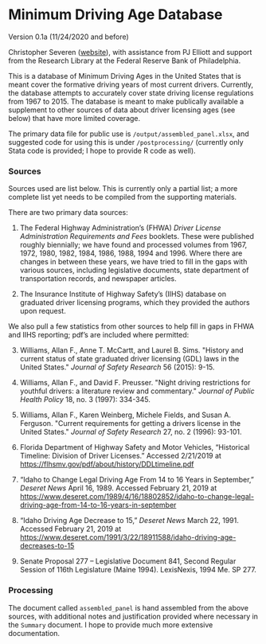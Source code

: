 ﻿# Minimum Driving Age Database

Version 0.1a (11/24/2020 and before)

Christopher Severen ([website](https://cseveren.github.io)), with assistance from  PJ Elliott and support from the Research Library at the Federal Reserve Bank of Philadelphia.

This is a database of Minimum Driving Ages in the United States that is meant cover the formative driving years of most current drivers. Currently, the database attempts to accurately cover state driving license regulations from 1967 to 2015. The database is meant to make publically available a supplement to other sources of data about driver licensing ages (see below) that have more limited coverage.

The primary data file for public use is `/output/assembled_panel.xlsx`, and suggested code for using this is under `/postprocessing/` (currently only Stata code is provided; I hope to provide R code as well). 

### Sources

Sources used are list below. This is currently only a partial list; a more complete list yet needs to be compiled from the supporting materials. 

There are two primary data sources:
1. The Federal Highway Administration’s (FHWA) *Driver License Administration Requirements and Fees* booklets. These were published roughly biennially; we have found and processed volumes from 1967, 1972, 1980, 1982, 1984, 1986, 1988, 1994 and 1996. Where there are changes in between these years, we have tried to fill in the gaps with various sources, including legislative documents, state department of transportation records, and newspaper articles. 

2. The Insurance Institute of Highway Safety’s (IIHS) database on graduated driver licensing programs, which they provided the authors upon request.

We also pull a few statistics from other sources to help fill in gaps in FHWA and IIHS reporting; pdf’s are included where permitted:

3. Williams, Allan F., Anne T. McCartt, and Laurel B. Sims. "History and current status of state graduated driver licensing (GDL) laws in the United States." *Journal of Safety Research* 56 (2015): 9-15.

4. Williams, Allan F., and David F. Preusser. "Night driving restrictions for youthful drivers: a literature review and commentary." *Journal of Public Health Policy* 18, no. 3 (1997): 334-345.

5. Williams, Allan F., Karen Weinberg, Michele Fields, and Susan A. Ferguson. "Current requirements for getting a drivers license in the United States." *Journal of Safety Research* 27, no. 2 (1996): 93-101.

6. Florida Department of Highway Safety and Motor Vehicles, “Historical Timeline: Division of Driver Licenses.” Accessed 2/21/2019 at https://flhsmv.gov/pdf/about/history/DDLtimeline.pdf

7. “Idaho to Change Legal Driving Age From 14 to 16 Years in September,” *Deseret News* April 16, 1989. Accessed February 21, 2019 at https://www.deseret.com/1989/4/16/18802852/idaho-to-change-legal-driving-age-from-14-to-16-years-in-september

8. “Idaho Driving Age Decrease to 15,” *Deseret News* March 22, 1991. Accessed February 21, 2019 at https://www.deseret.com/1991/3/22/18911588/idaho-driving-age-decreases-to-15

9. Senate Proposal 277 – Legislative Document 841, Second Regular Session of 116th Legislature (Maine 1994). LexisNexis, 1994 Me. SP 277.

### Processing

The document called `assembled_panel` is hand assembled from the above sources, with additional notes and justification provided where necessary in the `Summary` document. I hope to provide much more extensive documentation.
